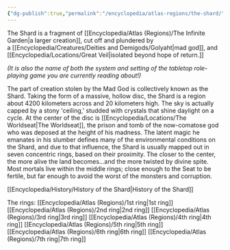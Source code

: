 ```yaml
---
{"dg-publish":true,"permalink":"/encyclopedia/atlas-regions/the-shard/","tags":["gardenEntry"]}
---
```


The Shard is a fragment of [[Encyclopedia/Atlas (Regions)/The Infinite Garden\|a larger creation]], cut off and plundered by a [[Encyclopedia/Creatures/Deities and Demigods/Golyaht\|mad god]], and [[Encyclopedia/Locations/Great Veil\|isolated beyond hope of return.]]

*(It is also the name of both the system and setting of the tabletop role-playing game you are currently reading about!)*

The part of creation stolen by the Mad God is collectively known as the Shard. Taking the form of a massive, hollow disc, the Shard is a region about 4200 kilometers across and 20 kilometers high. The sky is actually capped by a stony 'ceiling,' studded with crystals that shine daylight on a cycle. At the center of the disc is [[Encyclopedia/Locations/The Worldseat\|The Worldseat]], the prison and tomb of the now-comatose god who was deposed at the height of his madness. The latent magic he emanates in his slumber defines many of the environmental conditions on the Shard, and due to that influence, the Shard is usually mapped out in seven concentric rings, based on their proximity. The closer to the center, the more alive the land becomes...and the more twisted by divine spite. Most mortals live within the middle rings; close enough to the Seat to be fertile, but far enough to avoid the worst of the monsters and corruption.

[[Encyclopedia/History/History of the Shard\|History of the Shard]]

The rings:
[[Encyclopedia/Atlas (Regions)/1st ring\|1st ring]]
[[Encyclopedia/Atlas (Regions)/2nd ring\|2nd ring]]
[[Encyclopedia/Atlas (Regions)/3rd ring\|3rd ring]]
[[Encyclopedia/Atlas (Regions)/4th ring\|4th ring]]
[[Encyclopedia/Atlas (Regions)/5th ring\|5th ring]]
[[Encyclopedia/Atlas (Regions)/6th ring\|6th ring]]
[[Encyclopedia/Atlas (Regions)/7th ring\|7th ring]]